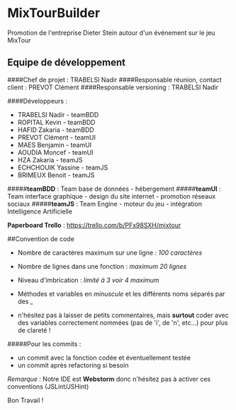 # MixTourBuilder
Promotion de l'entreprise Dieter Stein autour d'un événement sur le jeu MixTour

## Equipe de développement

####Chef de projet : TRABELSI Nadir
####Responsable réunion, contact client : PREVOT Clément
####Responsable versioning : TRABELSI Nadir

####Développeurs : 
 - TRABELSI Nadir - teamBDD
 - ROPITAL Kevin - teamBDD
 - HAFID Zakaria - teamBDD
 - PREVOT Clément - teamUI
 - MAES Benjamin - teamUI
 - AOUDIA Moncef - teamUI
 - HZA Zakaria - teamJS
 - ECHCHOUIK Yassine - teamJS
 - BRIMEUX Benoit - teamJS

#####**teamBDD** : Team base de données - hébergement
#####**teamUI** : Team interface graphique - design du site internet - promotion réseaux sociaux
#####**teamJS** : Team Engine - moteur du jeu - intégration Intelligence Artificielle

**Paperboard Trello** : https://trello.com/b/PFx98SXH/mixtour 
 
##Convention de code

- Nombre de caractères maximum sur une ligne : *100 caractères*
- Nombre de lignes dans une fonction : *maximum 20 lignes*
- Niveau d'imbrication : *limité à 3 voir 4 maximum*
- Méthodes et variables en *minuscule* et les différents noms séparés par des *_*

- n'hésitez pas à laisser de petits commentaires, mais **surtout** coder avec des variables correctement nommées (pas de 'i', de 'n', etc...)
pour plus de clareté !

#####Pour les commits :
- un commit avec la fonction codée et éventuellement testée
- un commit après refactoring si besoin


*Remarque :* Notre IDE est **Webstorm** donc n'hésitez pas à activer ces conventions (JSLint/JSHint)


Bon Travail !

